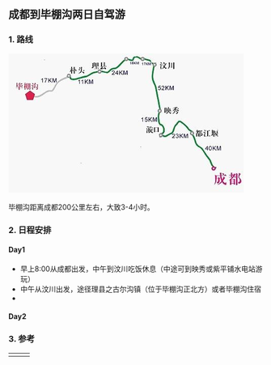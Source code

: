 ## 成都到毕棚沟两日自驾游

### 1. 路线
![路线](/Image/Bipenggou.jpg)

毕棚沟距离成都200公里左右，大致3-4小时。

### 2. 日程安排
#### Day1
* 早上8:00从成都出发，中午到汶川吃饭休息（中途可到映秀或紫平铺水电站游玩）
* 中午从汶川出发，途径理县之古尔沟镇（位于毕棚沟正北方）或者毕棚沟住宿
* 

#### Day2

### 3. 参考
| | | |
|-|-|-|
| | | |
